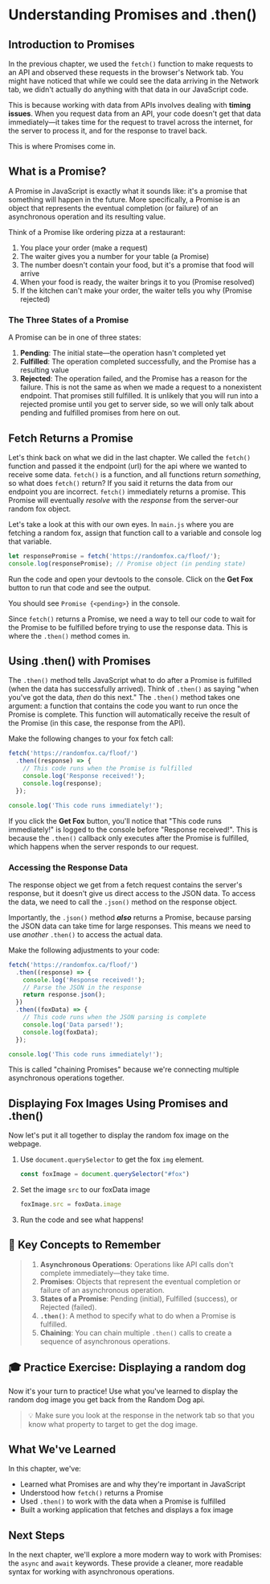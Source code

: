 # Understanding Promises and .then()

## Introduction to Promises

In the previous chapter, we used the `fetch()` function to make requests to an API and observed these requests in the browser's Network tab. You might have noticed that while we could see the data arriving in the Network tab, we didn't actually do anything with that data in our JavaScript code.

This is because working with data from APIs involves dealing with **timing issues**. When you request data from an API, your code doesn't get that data immediately—it takes time for the request to travel across the internet, for the server to process it, and for the response to travel back.

This is where Promises come in.

## What is a Promise?

A Promise in JavaScript is exactly what it sounds like: it's a promise that something will happen in the future. More specifically, a Promise is an object that represents the eventual completion (or failure) of an asynchronous operation and its resulting value.

Think of a Promise like ordering pizza at a restaurant:
1. You place your order (make a request)
2. The waiter gives you a number for your table (a Promise)
3. The number doesn't contain your food, but it's a promise that food will arrive
4. When your food is ready, the waiter brings it to you (Promise resolved)
5. If the kitchen can't make your order, the waiter tells you why (Promise rejected)

### The Three States of a Promise

A Promise can be in one of three states:
1. **Pending**: The initial state—the operation hasn't completed yet
2. **Fulfilled**: The operation completed successfully, and the Promise has a resulting value
3. **Rejected**: The operation failed, and the Promise has a reason for the failure. This is not the same as when we made a request to a nonexistent endpoint. That promises still fulfilled. It is unlikely that you will run into a rejected promise until you get to server side, so we will only talk about pending and fulfilled promises from here on out.

## Fetch Returns a Promise

Let's think back on what we did in the last chapter. We called the `fetch()` function and passed it the endpoint (url) for the api where we wanted to receive some data. `fetch()` is a function, and all functions return *something*, so what does `fetch()` return? If you said it returns the data from our endpoint you are incorrect. `fetch()` immediately returns a promise. This Promise will eventually *resolve* with the *response* from the server-our random fox object.

Let's take a look at this with our own eyes. In `main.js` where you are fetching a random fox, assign that function call to a variable and console log that variable. 

```javascript
let responsePromise = fetch('https://randomfox.ca/floof/');
console.log(responsePromise); // Promise object (in pending state)
```

Run the code and open your devtools to the console. Click on the **Get Fox** button to run that code and see the output. 

You should see `Promise {<pending>}` in the console. 

Since `fetch()` returns a Promise, we need a way to tell our code to wait for the Promise to be fulfilled before trying to use the response data. This is where the `.then()` method comes in.

## Using .then() with Promises

The `.then()` method tells JavaScript what to do after a Promise is fulfilled (when the data has successfully arrived). Think of `.then()` as saying "when you've got the data, *then* do this next."
The `.then()` method takes one argument: a function that contains the code you want to run once the Promise is complete. This function will automatically receive the result of the Promise (in this case, the response from the API). 

Make the following changes to your fox fetch call:
```javascript
fetch('https://randomfox.ca/floof/')
  .then((response) => {
    // This code runs when the Promise is fulfilled
    console.log('Response received!');
    console.log(response);
  });

console.log('This code runs immediately!');
```

If you click the **Get Fox** button, you'll notice that "This code runs immediately!" is logged to the console before "Response received!". This is because the `.then()` callback only executes after the Promise is fulfilled, which happens when the server responds to our request. 

### Accessing the Response Data

The response object we get from a fetch request contains the server's response, but it doesn't give us direct access to the JSON data. To access the data, we need to call the `.json()` method on the response object.

Importantly, the `.json()` method ***also*** returns a Promise, because parsing the JSON data can take time for large responses. This means we need to use *another* `.then()` to access the actual data. 

Make the following adjustments to your code:

```javascript
fetch('https://randomfox.ca/floof/')
  .then((response) => {
    console.log('Response received!');
    // Parse the JSON in the response
    return response.json();
  })
  .then((foxData) => {
    // This code runs when the JSON parsing is complete
    console.log('Data parsed!');
    console.log(foxData);
  });

console.log('This code runs immediately!');
```

This is called "chaining Promises" because we're connecting multiple asynchronous operations together.

## Displaying Fox Images Using Promises and .then()

Now let's put it all together to display the random fox image on the webpage. 

1. Use `document.querySelector` to get the fox `img` element. 
    ```javascript
    const foxImage = document.querySelector("#fox")
    ```
2. Set the image `src` to our foxData image
    ```javascript
    foxImage.src = foxData.image
    ```
3. Run the code and see what happens!


## 📓 Key Concepts to Remember

>1. **Asynchronous Operations**: Operations like API calls don't complete immediately—they take time.
>2. **Promises**: Objects that represent the eventual completion or failure of an asynchronous operation.
>3. **States of a Promise**: Pending (initial), Fulfilled (success), or Rejected (failed).
>4. **`.then()`**: A method to specify what to do when a Promise is fulfilled.
>5. **Chaining**: You can chain multiple `.then()` calls to create a sequence of asynchronous operations.

## 🎓 Practice Exercise: Displaying a random dog

Now it's your turn to practice! Use what you've learned to display the random dog image you get back from the Random Dog api. 

>💡 Make sure you look at the response in the network tab so that you know what property to target to get the dog image.

## What We've Learned

In this chapter, we've:
- Learned what Promises are and why they're important in JavaScript
- Understood how `fetch()` returns a Promise
- Used `.then()` to work with the data when a Promise is fulfilled
- Built a working application that fetches and displays a fox image

## Next Steps

In the next chapter, we'll explore a more modern way to work with Promises: the `async` and `await` keywords. These provide a cleaner, more readable syntax for working with asynchronous operations.

